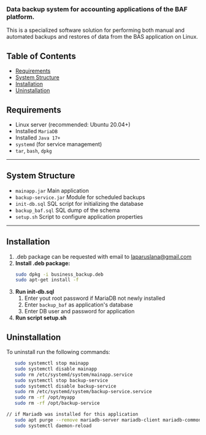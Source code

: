 ### Data backup system for accounting applications of the BAF platform.

This is a specialized software solution for performing both manual and automated backups and restores of data from the BAS application on Linux.

## Table of Contents

- [Requirements](#requirements)
- [System Structure](#system-structure)
- [Installation](#installation)
- [Uninstallation](#uninstallation)

## Requirements

- Linux server (recommended: Ubuntu 20.04+)
- Installed `MariaDB`
- Installed `Java 17+`
- `systemd` (for service management)
- `tar`, `bash`, `dpkg`

---

## System Structure
- `mainapp.jar`  Main application 
- `backup-service.jar` Module for scheduled backups
- `init-db.sql`  SQL script for initializing the database 
- `backup_baf.sql` SQL dump of the schema
- `setup.sh` Script to configure application properties

---

## Installation
1. .deb package can be requested with email to laparuslana@gmail.com
2. **Install .deb package:**
   ```bash
   sudo dpkg -i business_backup.deb
   sudo apt-get install -f
3. **Run init-db.sql**
   1. Enter yout root password if MariaDB not newly installed
   2. Enter `backup_baf` as application's database
   3. Enter DB user and password for application 
4. **Run script setup.sh** 

## Uninstallation
To uninstall run the following commands:
   ```bash
      sudo systemctl stop mainapp
      sudo systemctl disable mainapp
      sudo rm /etc/systemd/system/mainapp.service
      sudo systemctl stop backup-service
      sudo systemctl disable backup-service
      sudo rm /etc/systemd/system/backup-service.service
      sudo rm -rf /opt/myapp
      sudo rm -rf /opt/backup-service

// if Mariadb was installed for this application 
      sudo apt purge --remove mariadb-server mariadb-client mariadb-common mariadb-* -y
      sudo systemctl daemon-reload



